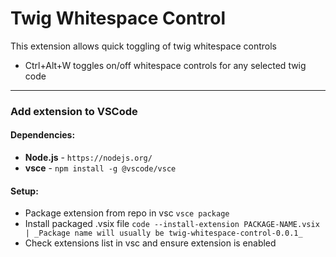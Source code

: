 # Twig Whitespace Control
This extension allows quick toggling of twig whitespace controls

- Ctrl+Alt+W toggles on/off whitespace controls for any selected twig code
___
### Add extension to VSCode
#### Dependencies:
- **Node.js** - `https://nodejs.org/`
- **vsce** - `npm install -g @vscode/vsce`
#### Setup:
- Package extension from repo in vsc `vsce package`
- Install packaged .vsix file `code --install-extension PACKAGE-NAME.vsix | _Package name will usually be twig-whitespace-control-0.0.1_` 
- Check extensions list in vsc and ensure extension is enabled
